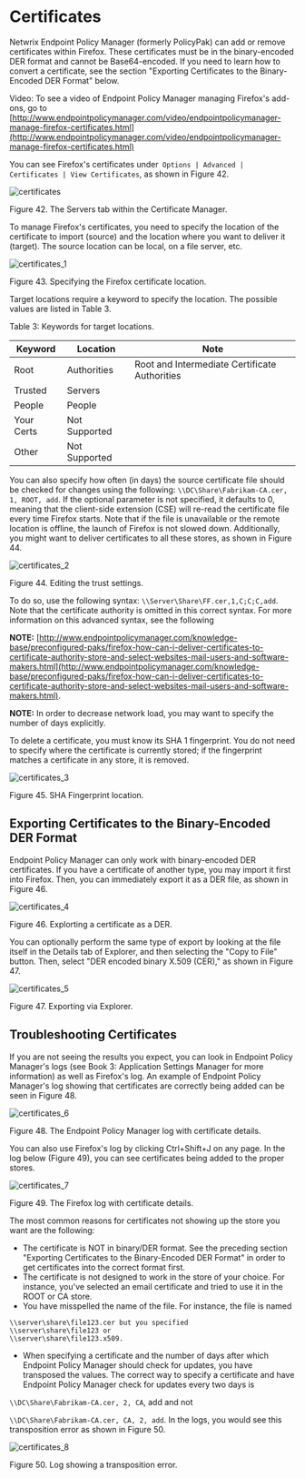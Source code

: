 # Certificates

Netwrix Endpoint Policy Manager (formerly PolicyPak) can add or remove certificates within Firefox.
These certificates must be in the binary-encoded DER format and cannot be Base64-encoded. If you
need to learn how to convert a certificate, see the section "Exporting Certificates to the
Binary-Encoded DER Format" below.

Video: To see a video of Endpoint Policy Manager managing Firefox's add-ons, go to
[http://www.endpointpolicymanager.com/video/endpointpolicymanager-manage-firefox-certificates.html](http://www.endpointpolicymanager.com/video/endpointpolicymanager-manage-firefox-certificates.html)

You can see Firefox's certificates under` Options | Advanced | Certificates | View Certificates`, as
shown in Figure 42.

![certificates](/img/product_docs/endpointpolicymanager/applicationsettings/preconfigured/firefox/certificate/certificates.webp)

Figure 42. The Servers tab within the Certificate Manager.

To manage Firefox's certificates, you need to specify the location of the certificate to import
(source) and the location where you want to deliver it (target). The source location can be local,
on a file server, etc.

![certificates_1](/img/product_docs/endpointpolicymanager/applicationsettings/preconfigured/firefox/certificate/certificates_1.webp)

Figure 43. Specifying the Firefox certificate location.

Target locations require a keyword to specify the location. The possible values are listed in
Table 3.

Table 3: Keywords for target locations.

| Keyword    | Location      | Note                                          |
| ---------- | ------------- | --------------------------------------------- |
| Root       | Authorities   | Root and Intermediate Certificate Authorities |
| Trusted    | Servers       |                                               |
| People     | People        |                                               |
| Your Certs | Not Supported |                                               |
| Other      | Not Supported |                                               |

You can also specify how often (in days) the source certificate file should be checked for changes
using the following: `\\DC\Share\Fabrikam-CA.cer, 1, ROOT, add`. If the optional parameter is not
specified, it defaults to 0, meaning that the client-side extension (CSE) will re-read the
certificate file every time Firefox starts. Note that if the file is unavailable or the remote
location is offline, the launch of Firefox is not slowed down. Additionally, you might want to
deliver certificates to all these stores, as shown in Figure 44.

![certificates_2](/img/product_docs/endpointpolicymanager/applicationsettings/preconfigured/firefox/certificate/certificates_2.webp)

Figure 44. Editing the trust settings.

To do so, use the following syntax: `\\Server\Share\FF.cer,1,C;C;C,add`. Note that the certificate
authority is omitted in this correct syntax. For more information on this advanced syntax, see the
following

**NOTE:**
[http://www.endpointpolicymanager.com/knowledge-base/preconfigured-paks/firefox-how-can-i-deliver-certificates-to-certificate-authority-store-and-select-websites-mail-users-and-software-makers.html](http://www.endpointpolicymanager.com/knowledge-base/preconfigured-paks/firefox-how-can-i-deliver-certificates-to-certificate-authority-store-and-select-websites-mail-users-and-software-makers.html).

**NOTE:** In order to decrease network load, you may want to specify the number of days explicitly.

To delete a certificate, you must know its SHA 1 fingerprint. You do not need to specify where the
certificate is currently stored; if the fingerprint matches a certificate in any store, it is
removed.

![certificates_3](/img/product_docs/endpointpolicymanager/applicationsettings/preconfigured/firefox/certificate/certificates_3.webp)

Figure 45. SHA Fingerprint location.

## Exporting Certificates to the Binary-Encoded DER Format

Endpoint Policy Manager can only work with binary-encoded DER certificates. If you have a
certificate of another type, you may import it first into Firefox. Then, you can immediately export
it as a DER file, as shown in Figure 46.

![certificates_4](/img/product_docs/endpointpolicymanager/applicationsettings/preconfigured/firefox/certificate/certificates_4.webp)

Figure 46. Explorting a certificate as a DER.

You can optionally perform the same type of export by looking at the file itself in the Details tab
of Explorer, and then selecting the "Copy to File" button. Then, select "DER encoded binary X.509
(CER)," as shown in Figure 47.

![certificates_5](/img/product_docs/endpointpolicymanager/applicationsettings/preconfigured/firefox/certificate/certificates_5.webp)

Figure 47. Exporting via Explorer.

## Troubleshooting Certificates

If you are not seeing the results you expect, you can look in Endpoint Policy Manager's logs (see
Book 3: Application Settings Manager for more information) as well as Firefox's log. An example of
Endpoint Policy Manager's log showing that certificates are correctly being added can be seen in
Figure 48.

![certificates_6](/img/product_docs/endpointpolicymanager/applicationsettings/preconfigured/firefox/certificate/certificates_6.webp)

Figure 48. The Endpoint Policy Manager log with certificate details.

You can also use Firefox's log by clicking Ctrl+Shift+J on any page. In the log below (Figure 49),
you can see certificates being added to the proper stores.

![certificates_7](/img/product_docs/endpointpolicymanager/applicationsettings/preconfigured/firefox/certificate/certificates_7.webp)

Figure 49. The Firefox log with certificate details.

The most common reasons for certificates not showing up the store you want are the following:

- The certificate is NOT in binary/DER format. See the preceding section "Exporting Certificates to
  the Binary-Encoded DER Format" in order to get certificates into the correct format first.
- The certificate is not designed to work in the store of your choice. For instance, you've selected
  an email certificate and tried to use it in the ROOT or CA store.
- You have misspelled the name of the file. For instance, the file is named

```
\\server\share\file123.cer but you specified 
\\server\share\file123 or 
\\server\share\file123.x509.
```

- When specifying a certificate and the number of days after which Endpoint Policy Manager should
  check for updates, you have transposed the values. The correct way to specify a certificate and
  have Endpoint Policy Manager check for updates every two days is

`\\DC\Share\Fabrikam-CA.cer, 2, CA`, add and not

`\\DC\Share\Fabrikam-CA.cer, CA, 2, add`. In the logs, you would see this transposition error as
shown in Figure 50.

![certificates_8](/img/product_docs/endpointpolicymanager/applicationsettings/preconfigured/firefox/certificate/certificates_8.webp)

Figure 50. Log showing a transposition error.
